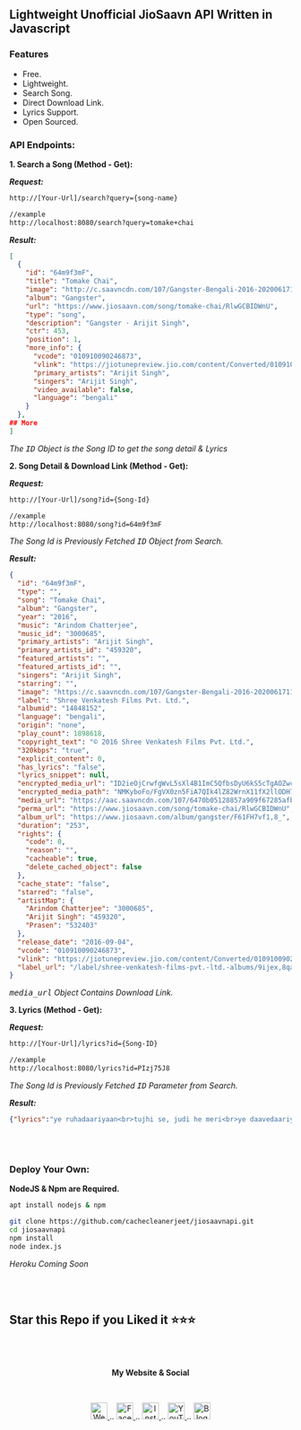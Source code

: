## Lightweight Unofficial JioSaavn API Written in Javascript

### Features
- Free.
- Lightweight.
- Search Song.
- Direct Download Link.
- Lyrics Support.
- Open Sourced.

### API Endpoints:

**1. Search a Song (Method - Get):**

***Request:***

```html
http://[Your-Url]/search?query={song-name}

//example
http://localhost:8080/search?query=tomake+chai
```

***Result:***

```json
[
  {
    "id": "64m9f3mF",
    "title": "Tomake Chai",
    "image": "http://c.saavncdn.com/107/Gangster-Bengali-2016-20200617113007-50x50.jpg",
    "album": "Gangster",
    "url": "https://www.jiosaavn.com/song/tomake-chai/RlwGCBIDWnU",
    "type": "song",
    "description": "Gangster · Arijit Singh",
    "ctr": 453,
    "position": 1,
    "more_info": {
      "vcode": "010910090246873",
      "vlink": "https://jiotunepreview.jio.com/content/Converted/010910090259515.mp3",
      "primary_artists": "Arijit Singh",
      "singers": "Arijit Singh",
      "video_available": false,
      "language": "bengali"
    }
  },
## More
]
```

*The <tt>ID</tt> Object is the Song ID to get the song detail & Lyrics*

**2. Song Detail & Download Link (Method - Get):**

***Request:***

```html
http://[Your-Url]/song?id={Song-Id}

//example
http://localhost:8080/song?id=64m9f3mF
```
*The Song Id is Previously Fetched <tt>ID</tt> Object from Search.*

***Result:***
```json
{
  "id": "64m9f3mF",
  "type": "",
  "song": "Tomake Chai",
  "album": "Gangster",
  "year": "2016",
  "music": "Arindom Chatterjee",
  "music_id": "3000685",
  "primary_artists": "Arijit Singh",
  "primary_artists_id": "459320",
  "featured_artists": "",
  "featured_artists_id": "",
  "singers": "Arijit Singh",
  "starring": "",
  "image": "https://c.saavncdn.com/107/Gangster-Bengali-2016-20200617113007-150x150.jpg",
  "label": "Shree Venkatesh Films Pvt. Ltd.",
  "albumid": "14848152",
  "language": "bengali",
  "origin": "none",
  "play_count": 1898618,
  "copyright_text": "© 2016 Shree Venkatesh Films Pvt. Ltd.",
  "320kbps": "true",
  "explicit_content": 0,
  "has_lyrics": "false",
  "lyrics_snippet": null,
  "encrypted_media_url": "ID2ieOjCrwfgWvL5sXl4B1ImC5QfbsDyU6kS5cTgAOZwc1Myr6lsvU0yBVpz2a3wlEJMTPNwn3PC37XLIJdYPxw7tS9a8Gtq",
  "encrypted_media_path": "NMKyboFo/FgVX0zn5FiA7QIk4lZ82WrnX11fX2llODH70a++ApvauCPwKpPF2hEB",
  "media_url": "https://aac.saavncdn.com/107/6470b05128857a909f67285afb56b4d8_96.mp4",
  "perma_url": "https://www.jiosaavn.com/song/tomake-chai/RlwGCBIDWnU",
  "album_url": "https://www.jiosaavn.com/album/gangster/F61FH7vf1,8_",
  "duration": "253",
  "rights": {
    "code": 0,
    "reason": "",
    "cacheable": true,
    "delete_cached_object": false
  },
  "cache_state": "false",
  "starred": "false",
  "artistMap": {
    "Arindom Chatterjee": "3000685",
    "Arijit Singh": "459320",
    "Prasen": "532403"
  },
  "release_date": "2016-09-04",
  "vcode": "010910090246873",
  "vlink": "https://jiotunepreview.jio.com/content/Converted/010910090259515.mp3",
  "label_url": "/label/shree-venkatesh-films-pvt.-ltd.-albums/9ijex,8qafE_"
}
```

*<tt>media_url</tt> Object Contains Download Link.*

**3. Lyrics (Method - Get):**

***Request:***

```html
http://[Your-Url]/lyrics?id={Song-ID}

//example
http://localhost:8080/lyrics?id=PIzj75J8
```
*The Song Id is Previously Fetched <tt>ID</tt> Parameter from Search.*

***Result:***
```json
{"lyrics":"ye ruhadaariyaan<br>tujhi se, judi he meri<br>ye daavedaariyaan<br>mujhi pe, likhi he teri<br><br>rihana ke to jaisaa tu figure rakhdi<br>te phulan ke jaisaa tu jigar rakhdi<br>bhula ke jag sara he nigahen tak di<br><br>te biba nachdi<br>te biba nachdi<br>roke naa ruk di<br>te biba nachdi<br><br>voh, main raataan saariyaan<br>guzaru asar main teri<br>main chhad duniya<br>ve rahanaa nazar main teri<br>main munda sidhaa-saadhaa<br>te hegi kudi tu jet di<br>tu aave te chori chori kolo tak di<br>nishane maare tu bullate ankh di<br><br>te biba nachdi<br>he biba nachdi<br>roke naa ruk di<br>je biba nachdi<br><br>ishq se rubaru hoon<br>teri main hoobahoo hoon<br>kuch bhi lage naa mushkil, mahiya<br>ye raaten mulakaato ke hi naam kardi<br>tarifon ko jahaan kii hoon salaam kardi<br>naa hatati he nazar mujhe jo tak di<br><br>te biba nachdi<br>je biba nachdi<br>roke naa ruk di<br>je biba nachdi<br>je biba nachdi"}
```

<br><br>
### Deploy Your Own:<br>

**NodeJS & Npm are Required.**<br>

```bash
apt install nodejs & npm

git clone https://github.com/cachecleanerjeet/jiosaavnapi.git
cd jiosaavnapi
npm install
node index.js
```

*Heroku Coming Soon*

<br><br>
## Star this Repo if you Liked it ⭐⭐⭐

<br><br>
<p align="center"> <b>My Website & Social</b></p>
<br>
<p align="center">
 
 <a href="https://tu.hin.life">
    <img alt="Website" width="30px" src="https://firebasestorage.googleapis.com/v0/b/webtuhin.appspot.com/o/githubstatic%2Fwebsite.svg?alt=media&token=5c3ea7e0-d4f7-4566-b78a-bdee6c65f03e" />
  </a>  
..
<a href="https://fb.me/jeeetpaul">
    <img alt="Facebook" width="30px" src="https://cdn.jsdelivr.net/npm/simple-icons@3.2.0/icons/facebook.svg" />
  </a>  
..
  <a href="https://www.instagram.com/jeeetpaul">
    <img alt="Instagram" width="30px" src="https://cdn.jsdelivr.net/npm/simple-icons@3.2.0/icons/instagram.svg" />
  </a>
..
  <a href="https://www.youtube.com/channel/UCa4FMtLpYcOBtjKOZgzTFNA">
    <img alt="YouTube" width="30px" src="https://cdn.jsdelivr.net/npm/simple-icons@3.2.0/icons/youtube.svg" />
  </a>
..
  <a href="https://blog.iamtuhin.ga">
    <img alt="Blogger" width="30px" src="https://cdn.jsdelivr.net/npm/simple-icons@3.2.0/icons/blogger.svg" />
  </a>
  
</p>


